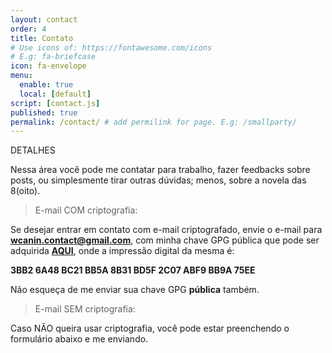 ```yaml
---
layout: contact
order: 4
title: Contato
# Use icons of: https://fontawesome.com/icons
# E.g: fa-briefcase
icon: fa-envelope
menu:
  enable: true
  local: [default]
script: [contact.js]
published: true
permalink: /contact/ # add permilink for page. E.g: /smallparty/
---
```


DETALHES

Nessa área você pode me contatar para trabalho, fazer feedbacks sobre posts, ou simplesmente tirar outras dúvidas; menos, sobre a novela das 8(oito).

> E-mail COM criptografia:

Se desejar entrar em contato com e-mail criptografado, envie o e-mail para **wcanin.contact@gmail.com**,
com minha chave GPG pública que pode ser adquirida [**AQUI**](https://williamcanin.github.io/docs/key/public.asc), onde a impressão digital da mesma é:

**3BB2 6A48 BC21 BB5A 8B31 BD5F 2C07 ABF9 BB9A 75EE**

Não esqueça de me enviar sua chave GPG **pública** também.

> E-mail SEM criptografia:

Caso NÃO queira usar criptografia, você pode estar preenchendo o formulário abaixo e me enviando.

